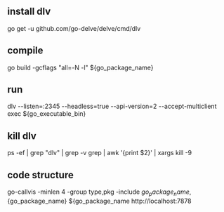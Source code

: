 ## install dlv
go get -u github.com/go-delve/delve/cmd/dlv

## compile
  go build -gcflags "all=-N -l" ${go_package_name}

## run
  dlv --listen=:2345 --headless=true --api-version=2 --accept-multiclient exec ${go_executable_bin}

## kill dlv
  ps -ef | grep "dlv" | grep -v grep | awk '{print $2}' | xargs kill -9

## code structure
  go-callvis -minlen 4  -group type,pkg  -include ${go_package_name},${go_package_name} ${go_package_name
  http://localhost:7878
